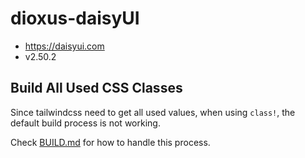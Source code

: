 # dioxus-daisyUI

- https://daisyui.com
- v2.50.2

## Build All Used CSS Classes 

Since tailwindcss need to get all used values, when using `class!`, the default build process is not working.

Check [BUILD.md](https://github.com/edger-dev/dioxus-class/tree/main/BUILD.md) for how to handle this process.